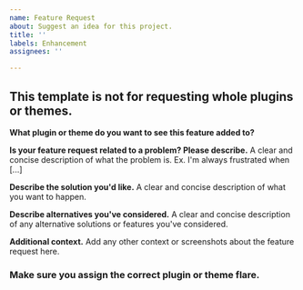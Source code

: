 ```yaml
---
name: Feature Request
about: Suggest an idea for this project.
title: ''
labels: Enhancement
assignees: ''

---
```


## This template is not for requesting whole plugins or themes.

**What plugin or theme do you want to see this feature added to?**

**Is your feature request related to a problem? Please describe.**
A clear and concise description of what the problem is. Ex. I'm always frustrated when [...]

**Describe the solution you'd like.**
A clear and concise description of what you want to happen.

**Describe alternatives you've considered.**
A clear and concise description of any alternative solutions or features you've considered.

**Additional context.**
Add any other context or screenshots about the feature request here.


### Make sure you assign the correct plugin or theme flare.
